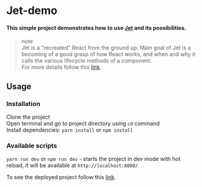 # Jet-demo  

#### This simple project demonstrates how to use [Jet](https://github.com/DNWD843/Jet) and its possibilities.

>*note*  
> Jet is a "recreated" React from the ground up.
Main goal of Jet is a becoming of a good grasp of how React works, and when and why it calls the various lifecycle methods of a component.  
> For more details follow this [link](https://github.com/DNWD843/Jet).  

## Usage  

### Installation
Clone the project  
Open terminal and go to project directory using `cd` command  
Install dependencies: `yarn install` or `npm install`

### Available scripts  
`yarn run dev` or `npm run dev` - starts the project in dev mode with hot reload, it will be available at `http://localhost:8080/`    

To see the deployed project follow this [link](https://dnwd843.github.io/jet-demo/).  

